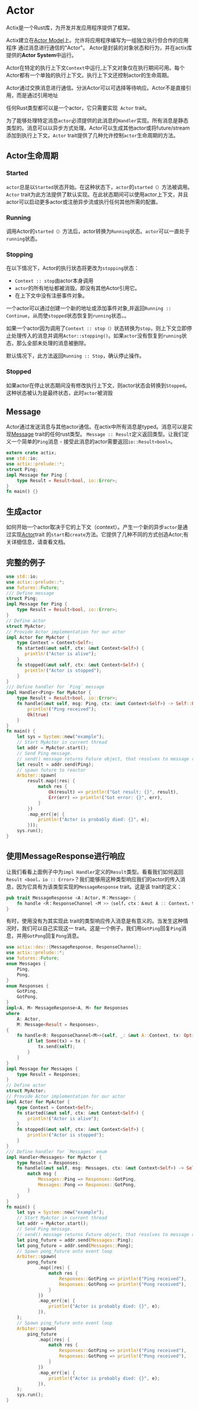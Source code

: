 # Actor

Actix是一个Rust库，为开发并发应用程序提供了框架。

Actix建立在[Actor Model](https://en.wikipedia.org/wiki/Actor_model)上。允许将应用程序编写为一组独立执行但合作的应用程序
通过消息进行通信的"Actor"。 Actor是封装的对象状态和行为，并在actix库提供的**Actor System**中运行。

Actor在特定的执行上下文` Context `中运行,上下文对象仅在执行期间可用。每个Actor都有一个单独的执行上下文。执行上下文还控制actor的生命周期。

Actor通过交换消息进行通信。分派Actor可以可选择等待响应。Actor不是直接引用，而是通过引用地址

任何Rust类型都可以是一个actor，它只需要实现` Actor` trait。

为了能够处理特定消息`actor`必须提供的此消息的` Handler `实现。所有消息是静态类型的。消息可以以异步方式处理。Actor可以生成其他actor或将future/stream添加到执行上下文。`Actor` trait提供了几种允许控制`actor`生命周期的方法。


## Actor生命周期

### Started

`actor`总是以`Started`状态开始。在这种状态下，`actor`的`started（）`方法被调用。 `Actor` trait为此方法提供了默认实现。在此状态期间可以使用actor上下文，并且actor可以启动更多actor或注册异步流或执行任何其他所需的配置。

### Running

调用Actor的`started（）`方法后，actor转换为`Running`状态。`actor`可以一直处于`running`状态。

### Stopping

在以下情况下，Actor的执行状态将更改为`stopping`状态：

* `Context :: stop`由actor本身调用
* `actor`的所有地址都被消毁。即没有其他Actor引用它。
* 在上下文中没有注册事件对象。

一个actor可以通过创建一个新的地址或添加事件对象,并返回`Running :: Continue`，从而使`stopped`状态恢复到`running`状态，。

如果一个actor因为调用了`Context :: stop（）`状态转换为`stop`，则上下文立即停止处理传入的消息并调用`Actor::stopping()`。如果`actor`没有恢复到`running`状态，那么全部未处理的消息被删除。

默认情况下，此方法返回`Running :: Stop`，确认停止操作。

### Stopped

如果actor在停止状态期间没有修改执行上下文，则actor状态会转换到`Stopped`。这种状态被认为是最终状态，此时`actor`被消毁


## Message

Actor通过发送消息与其他actor通信。在actix中所有消息是typed。消息可以是实现[Message](https://actix/trait.Message.html) trait的任何rust类型。 `Message :: Result`定义返回类型。让我们定义一个简单的`Ping`消息 - 接受此消息的actor需要返回`io::Result<bool>`。

```rust
extern crate actix;
use std::io;
use actix::prelude::*;
struct Ping;
impl Message for Ping {
    type Result = Result<bool, io::Error>;
}
fn main() {}
```

## 生成actor

如何开始一个actor取决于它的上下文（context）。产生一个新的异步`actor`是通过实现[Actor](https://actix/Actor.html)trait 的`start`和`create`方法。它提供了几种不同的方式创造Actor;有关详细信息，请查看文档。

## 完整的例子

```rust
use std::io;
use actix::prelude::*;
use futures::Future;
/// Define message
struct Ping;
impl Message for Ping {
    type Result = Result<bool, io::Error>;
}
// Define actor
struct MyActor;
// Provide Actor implementation for our actor
impl Actor for MyActor {
    type Context = Context<Self>;
    fn started(&mut self, ctx: &mut Context<Self>) {
       println!("Actor is alive");
    }
    fn stopped(&mut self, ctx: &mut Context<Self>) {
       println!("Actor is stopped");
    }
}
/// Define handler for `Ping` message
impl Handler<Ping> for MyActor {
    type Result = Result<bool, io::Error>;
    fn handle(&mut self, msg: Ping, ctx: &mut Context<Self>) -> Self::Result {
        println!("Ping received");
        Ok(true)
    }
}
fn main() {
    let sys = System::new("example");
    // Start MyActor in current thread
    let addr = MyActor.start();
    // Send Ping message.
    // send() message returns Future object, that resolves to message result
    let result = addr.send(Ping);
    // spawn future to reactor
    Arbiter::spawn(
        result.map(|res| {
            match res {
                Ok(result) => println!("Got result: {}", result),
                Err(err) => println!("Got error: {}", err),
            }
        })
        .map_err(|e| {
            println!("Actor is probably died: {}", e);
        }));
    sys.run();
}
```

## 使用MessageResponse进行响应

让我们看看上面例子中为`impl Handler`定义的`Result`类型。看看我们如何返回`Result <bool，io :: Error>`？我们能够用这种类型响应我们的actor的传入消息，因为它具有为该类型实现的`MessageResponse` trait。这是该 trait的定义：

```rust
pub trait MessageResponse <A：Actor，M：Message> {
    fn handle <R：ResponseChannel <M >>（self，ctx：＆mut A :: Context，tx：Option <R>）;
}
```

有时，使用没有为其实现此 trait的类型响应传入消息是有意义的。当发生这种情况时，我们可以自己实现这一 trait。这是一个例子，我们用`GotPing`回复`Ping`消息，并用`GotPong`回复`Pong`消息。

```rust
use actix::dev::{MessageResponse, ResponseChannel};
use actix::prelude::*;
use futures::Future;
enum Messages {
    Ping,
    Pong,
}
enum Responses {
    GotPing,
    GotPong,
}
impl<A, M> MessageResponse<A, M> for Responses
where
    A: Actor,
    M: Message<Result = Responses>,
{
    fn handle<R: ResponseChannel<M>>(self, _: &mut A::Context, tx: Option<R>) {
        if let Some(tx) = tx {
            tx.send(self);
        }
    }
}
impl Message for Messages {
    type Result = Responses;
}
// Define actor
struct MyActor;
// Provide Actor implementation for our actor
impl Actor for MyActor {
    type Context = Context<Self>;
    fn started(&mut self, ctx: &mut Context<Self>) {
        println!("Actor is alive");
    }
    fn stopped(&mut self, ctx: &mut Context<Self>) {
        println!("Actor is stopped");
    }
}
/// Define handler for `Messages` enum
impl Handler<Messages> for MyActor {
    type Result = Responses;
    fn handle(&mut self, msg: Messages, ctx: &mut Context<Self>) -> Self::Result {
        match msg {
            Messages::Ping => Responses::GotPing,
            Messages::Pong => Responses::GotPong,
        }
    }
}
fn main() {
    let sys = System::new("example");
    // Start MyActor in current thread
    let addr = MyActor.start();
    // Send Ping message.
    // send() message returns Future object, that resolves to message result
    let ping_future = addr.send(Messages::Ping);
    let pong_future = addr.send(Messages::Pong);
    // Spawn pong_future onto event loop
    Arbiter::spawn(
        pong_future
            .map(|res| {
                match res {
                    Responses::GotPing => println!("Ping received"),
                    Responses::GotPong => println!("Pong received"),
                }
            })
            .map_err(|e| {
                println!("Actor is probably died: {}", e);
            }),
    );
    // Spawn ping_future onto event loop
    Arbiter::spawn(
        ping_future
            .map(|res| {
                match res {
                    Responses::GotPing => println!("Ping received"),
                    Responses::GotPong => println!("Pong received"),
                }
            })
            .map_err(|e| {
                println!("Actor is probably died: {}", e);
            }),
    );
    sys.run();
}
```